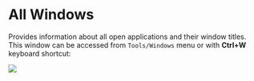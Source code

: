 # All Windows

Provides information about all open applications and their window titles. This window can be accessed from `Tools/Windows` menu or with **Ctrl+W** keyboard shortcut:

![](/-assets/all-windows.jpg)


